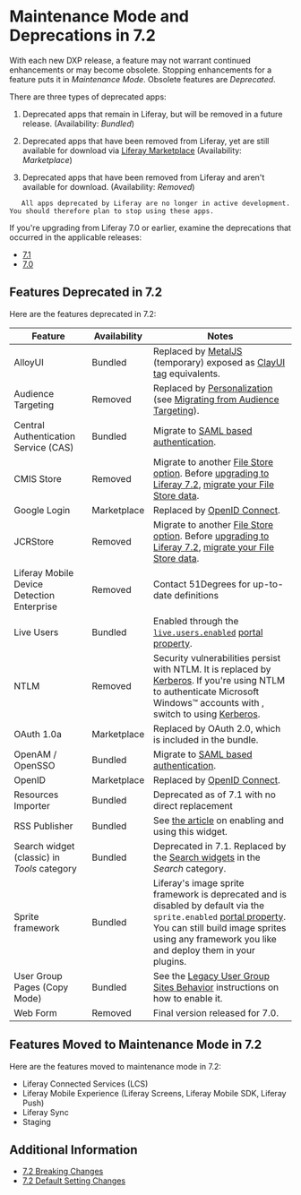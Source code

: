 # Maintenance Mode and Deprecations in 7.2

With each new DXP release, a feature may not warrant continued enhancements or may become obsolete. Stopping enhancements for a feature puts it in *Maintenance Mode*. Obsolete features are *Deprecated*.

There are three types of deprecated apps:

1.  Deprecated apps that remain in Liferay, but will be removed in a future release. (Availability: *Bundled*)

2.  Deprecated apps that have been removed from Liferay, yet are still available for download via [Liferay Marketplace](https://web.liferay.com/marketplace) (Availability:
    *Marketplace*)

3.  Deprecated apps that have been removed from Liferay and aren't available for download. (Availability: *Removed*)

```note::
   All apps deprecated by Liferay are no longer in active development. You should therefore plan to stop using these apps.
```

If you're upgrading from Liferay 7.0 or earlier, examine the deprecations that occurred in the applicable releases:

* [ 7.1](https://help.liferay.com/hc/en-us/articles/360018403151-Digital-Experience-Platform-7-1-Deprecated-and-Removed-Items)
* [ 7.0](https://help.liferay.com/hc/en-us/articles/360018123832-Digital-Experience-Platform-7-0-Deprecated-and-Removed-Items)

## Features Deprecated in 7.2

Here are the features deprecated in 7.2:

| Feature |  Availability |  Notes |
| ------- | ------------- | ------ |
| AlloyUI | Bundled | Replaced by [MetalJS](https://metaljs.com/) (temporary) exposed as [ClayUI tag](https://clayui.com/) equivalents. |
| Audience Targeting | Removed | Replaced by [Personalization](../../../site-building/personalizing-site-experience/personalizing-site-experience.html) (see [Migrating from Audience Targeting](https://help.liferay.com/hc/en-us/articles/360028711992-Manually-Migrating-from-Audience-Targeting)). |
| Central Authentication Service (CAS) | Bundled | Migrate to [SAML based authentication](../../securing-liferay/configuring-sso/authenticating-with-saml/single-sign-on-with-saml.md). |
| CMIS Store | Removed | Migrate to another [File Store option](../../../system-administration/file-storage/configuring-file-storage.md). Before [upgrading to Liferay 7.2](../upgrade-basics/upgrade-overview.md), [migrate your File Store data](../../../system-administration/file-storage/file-store-migration.md). |
| Google Login | Marketplace | Replaced by [OpenID Connect](../../securing-liferay/configuring-sso/other-ssos/using-openid-connect.md). |
| JCRStore | Removed | Migrate to another [File Store option](../../../system-administration/file-storage/configuring-file-storage.md). Before [upgrading to Liferay 7.2](../upgrade-basics/upgrade-overview.md), [migrate your File Store data](../../../system-administration/file-storage/file-store-migration.md). |
| Liferay Mobile Device Detection Enterprise | Removed | Contact 51Degrees for up-to-date definitions |
| Live Users | Bundled | Enabled through the [`live.users.enabled`](https://docs.liferay.com/dxp/portal/7.2-latest/propertiesdoc/portal.properties.html) [portal property](../../reference/portal-properties.md). |
| NTLM | Removed |  Security vulnerabilities persist with NTLM. It is replaced by [Kerberos](../../securing-liferay/configuring-sso/authenticating-with-kerberos.md). If you're using NTLM to authenticate Microsoft Windows™ accounts with , switch to using [Kerberos](../../securing-liferay/configuring-sso/authenticating-with-kerberos.md). |
| OAuth 1.0a | Marketplace | Replaced by OAuth 2.0, which is included in the bundle. |
| OpenAM / OpenSSO | Bundled | Migrate to [SAML based authentication](../../securing-liferay/configuring-sso/authenticating-with-saml/single-sign-on-with-saml.md). |
| OpenID | Marketplace | Replaced by [OpenID Connect](../../securing-liferay/configuring-sso/other-ssos/using-openid-connect.md). |
| Resources Importer | Bundled | Deprecated as of 7.1 with no direct replacement |
| RSS Publisher | Bundled | See [the article](https://help.liferay.com/hc/en-us/articles/360028820672-The-RSS-Publisher-Widget) on enabling and using this widget. |
| Search widget (classic) in *Tools* category | Bundled | Deprecated in 7.1. Replaced by the [Search widgets](../../../using-search/search-pages-and-widgets/search-results/search-results.md) in the *Search* category. |
| Sprite framework | Bundled | Liferay's image sprite framework is deprecated and is disabled by default via the `sprite.enabled` [portal property](https://learn.liferay.com/dxp/7.x/en/installation-and-upgrades/reference/portal-properties.html). You can still build image sprites using any framework you like and deploy them in your plugins. |
| User Group Pages (Copy Mode) | Bundled | See the [Legacy User Group Sites Behavior](../../../users-and-permissions/user-groups/user-group-sites.md) instructions on how to enable it. |
| Web Form | Removed | Final version released for 7.0. |

## Features Moved to Maintenance Mode in 7.2

Here are the features moved to maintenance mode in 7.2:

* Liferay Connected Services (LCS)
* Liferay Mobile Experience (Liferay Screens, Liferay Mobile SDK, Liferay Push)
* Liferay Sync
* Staging

## Additional Information

* [7.2 Breaking Changes](../../../liferay-internals/reference/7-2-breaking-changes.md)
* [7.2 Default Setting Changes](./default-setting-changes-in-7-2.md)